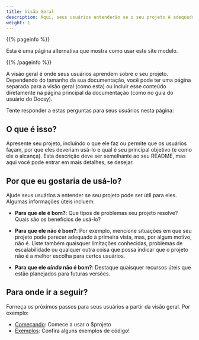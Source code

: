 ```yaml
---
title: Visão Geral
description: Aqui, seus usuários entenderão se o seu projeto é adequado para eles ou não.
weight: 1
---
```


{{% pageinfo %}}

Esta é uma página alternativa que mostra como usar este site modelo.

{{% /pageinfo %}}

A visão geral é onde seus usuários aprendem sobre o seu projeto. Dependendo do tamanho da sua documentação, você pode ter uma página separada para a visão geral (como esta) ou incluir esse conteúdo diretamente na página principal da documentação (como no guia do usuário do Docsy).

Tente responder a estas perguntas para seus usuários nesta página:

## O que é isso?

Apresente seu projeto, incluindo o que ele faz ou permite que os usuários façam, por que eles deveriam usá-lo e qual é seu principal objetivo (e como ele o alcança). Esta descrição deve ser semelhante ao seu README, mas aqui você pode entrar em mais detalhes, se desejar.

## Por que eu gostaria de usá-lo?

Ajude seus usuários a entender se seu projeto pode ser útil para eles. Algumas informações úteis incluem:

- **Para que ele é bom?**: Que tipos de problemas seu projeto resolve? Quais são os benefícios de usá-lo?

- **Para que ele não é bom?**: Por exemplo, mencione situações em que seu projeto pode parecer adequado à primeira vista, mas, por algum motivo, não é. Liste também quaisquer limitações conhecidas, problemas de escalabilidade ou qualquer outra coisa que possa indicar que o projeto não é a melhor escolha para certos usuários.

- **Para que ele _ainda_ não é bom?**: Destaque quaisquer recursos úteis que estão planejados para futuras versões.

## Para onde ir a seguir?

Forneça os próximos passos para seus usuários a partir da visão geral. Por exemplo:

- [Começando](/docs/getting-started/): Comece a usar o $projeto  
- [Exemplos](/docs/examples/): Confira alguns exemplos de código!
